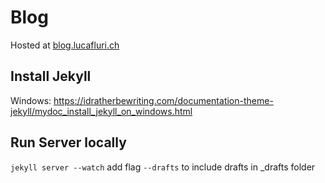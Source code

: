 # Blog

Hosted at [blog.lucafluri.ch](http://blog.lucafluri.ch)


## Install Jekyll
Windows: https://idratherbewriting.com/documentation-theme-jekyll/mydoc_install_jekyll_on_windows.html

## Run Server locally
`jekyll server --watch` add flag `--drafts` to include drafts in _drafts folder  